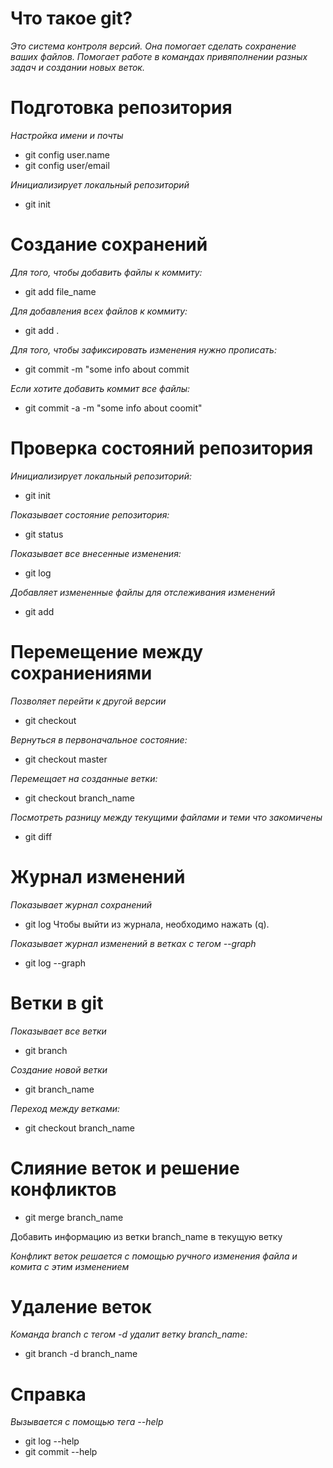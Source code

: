 # Что такое git?
*Это система контроля версий. Она помогает сделать сохранение ваших файлов. Помогает работе в командах привяполнении разных задач и создании новых веток.*

# Подготовка репозитория
*Настройка имени и почты*
* git config user.name
* git config user/email

 *Инициализирует локальный репозиторий*
* git init

# Создание сохранений
*Для того, чтобы добавить файлы к коммиту:*
* git add file_name

*Для добавления всех файлов к коммиту:*

* git add .

*Для того, чтобы зафиксировать изменения нужно  прописать:*

* git commit -m "some info about commit

*Если хотите добавить коммит все файлы:*

* git commit -a -m "some info about coomit"

# Проверка состояний репозитория
*Инициализирует локальный репозиторий:*
* git init

*Показывает состояние репозитория:*
* git status

*Показывает все внесенные изменения:*
* git log

*Добавляет измененные файлы для отслеживания изменений*
* git add

# Перемещение между сохраниениями
*Позволяет перейти к другой версии*
* git checkout

*Вернуться в первоначальное состояние:*

* git checkout master

*Перемещает на созданные ветки:*

* git checkout branch_name

*Посмотреть разницу между текущими файлами и теми что закомичены*

* git diff

# Журнал изменений
*Показывает журнал сохранений*
* git log
Чтобы выйти из журнала, необходимо нажать (q).

*Показывает журнал изменений в ветках с тегом --graph*
* git log --graph

# Ветки в git
*Показывает все ветки*
* git branch

*Создание новой ветки*
* git branch_name
 
*Переход между ветками:*
* git checkout branch_name

# Слияние веток и решение конфликтов 

* git merge branch_name

Добавить информацию из ветки branch_name в текущую ветку

*Конфликт веток решается с помощью ручного изменения файла и комита с этим изменением*

# Удаление веток 
*Команда branch с тегом -d удалит ветку branch_name:*
* git branch -d branch_name

# Справка
*Вызывается с помощью тега --help*

* git log --help
* git commit --help
